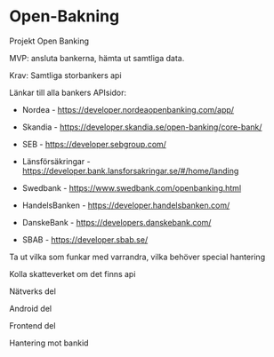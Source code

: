 # Open-Bakning
Projekt Open Banking

MVP: ansluta bankerna, hämta ut samtliga data.

Krav: Samtliga storbankers api

Länkar till alla bankers APIsidor:
* Nordea - https://developer.nordeaopenbanking.com/app/

* Skandia - https://developer.skandia.se/open-banking/core-bank/

* SEB - https://developer.sebgroup.com/

* Länsförsäkringar - https://developer.bank.lansforsakringar.se/#/home/landing

* Swedbank - https://www.swedbank.com/openbanking.html

* HandelsBanken - https://developer.handelsbanken.com/

* DanskeBank - https://developers.danskebank.com/

* SBAB - https://developer.sbab.se/


Ta ut vilka som funkar med varrandra, vilka behöver special hantering

Kolla skatteverket om det finns api

Nätverks del

Android del

Frontend del

Hantering mot bankid

